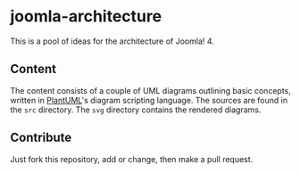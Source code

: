 # joomla-architecture

This is a pool of ideas for the architecture of Joomla! 4.

## Content

The content consists of a couple of UML diagrams outlining basic concepts,
written in [PlantUML](http://plantuml.sourceforge.net/index.html)'s diagram scripting language.
The sources are found in the `src` directory.
The `svg` directory contains the rendered diagrams.

## Contribute

Just fork this repository, add or change, then make a pull request.
